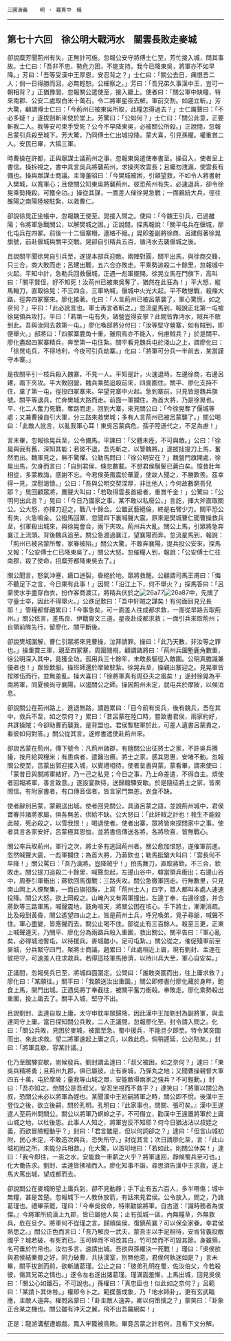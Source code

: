 

`三國演義`　　`明 ‧ 羅貫中　輯`

* * *

## 第七十六回　徐公明大戰沔水　關雲長敗走麥城

卻說糜芳聞荊州有失，正無計可施。忽報公安守將傅士仁至，芳忙接入城，問其事故。士仁曰：「吾非不忠，勢危力困，不能支持。我今已降東吳，將軍亦不如早降。」芳曰：「吾等受漢中王厚恩，安忍背之？」士仁曰：「關公去日，痛恨吾二人；倘一日得勝而回，必無輕恕。公細察之。」芳曰：「吾兄弟久事漢中王，豈可一朝相背？」正猶豫間，忽報關公遣使至，接入廳上。使者曰：「關公軍中缺糧，特來南郡、公安二處取白米十萬石，令二將軍星夜去解，軍前交割。如遲立斬。」芳大驚，顧謂傅士仁曰：「今荊州已被東吳所取，此糧怎得過去？」士仁厲聲曰：「不必多疑！」遂拔劍斬來使於堂上。芳驚曰：「公如何？」士仁曰：「關公此意，正要斬我二人。我等安可束手受死？公今不早降東吳，必被關公所殺。」正說間，忽報呂蒙引兵殺至城下。芳大驚，乃同傅士仁出城投降。蒙大喜，引見孫權。權重賞二人。安民已畢，大犒三軍。

時曹操在許都，正與眾謀士議荊州之事，忽報東吳遣使奉書至。操召入，使者呈上書信。操拆視之，書中具言吳兵將襲荊州，求操夾攻雲長；且囑勿洩漏，使雲長有備也。操與眾謀士商議。主簿董昭曰：「今樊城被困，引頸望救，不如令人將書射入樊城，以寬軍心；且使關公知東吳將襲荊州。彼恐荊州有失，必速退兵，卻令徐晃乘勢掩殺，可獲全功。」操從其謀，一面差人催徐晃急戰；一面親統大兵，徑往雒陽之南陽陸坡駐紮，以救曹仁。

卻說徐晃正坐帳中，忽報魏王使至。晃接入問之。使曰：「今魏王引兵，已過雒陽；令將軍急戰關公，以解樊城之困。」正說間，探馬報說：「關平屯兵在偃城，廖化屯兵在四冢。前後一十二個寨柵，連絡不絕。」晃即差副將徐商、呂建假著徐晃旗號，前赴偃城與關平交戰。晃卻自引精兵五百，循沔水去襲偃城之後。

且說關平聞徐晃自引兵至，遂提本部兵迎敵。兩陣對圓，關平出馬，與徐商交鋒，只三合，商大敗而走；呂建出戰，五六合亦敗走。平乘勢追殺二十餘里，忽報城中火起。平知中計，急勒兵回救偃城，正遇一彪軍擺開。徐晃立馬在門旗下，高叫曰：「關平賢侄，好不知死！汝荊州已被東吳奪了，猶然在此狂為！」平大怒，縱馬輪刀，直取徐晃；不三四合，三軍吶喊，偃城中火光大起。平不敢戀戰，殺條大路，徑奔四冢寨來。廖化接著。化曰：「人言荊州已被呂蒙襲了，軍心驚慌，如之奈何？」平曰：「此必訛言也。軍士再言者斬之。」忽流星馬到，報說正北第一屯被徐晃領兵攻打。平曰：「若第一屯有失，諸營豈得安寧？此間皆靠沔水，賊兵不敢到此。吾與汝同去救第一屯。」廖化喚部將分付曰：「汝等堅守營寨，如有賊到，即便舉火。」部將曰：「四冢寨鹿角十重，雖飛鳥亦不能入，何慮賊兵？」於是關平、廖化盡起四冢寨精兵，奔至第一屯住紮。關平看見魏兵屯於淺山之上，謂廖化曰：「徐晃屯兵，不得地利，今夜可引兵劫寨。」化曰：「將軍可分兵一半前去，某當謹守本寨。」

是夜關平引一枝兵殺入魏寨，不見一人。平知是計，火速退時，左邊徐商，右邊呂建，兩下夾攻。平大敗回營，魏兵乘勢追殺前來，四面圍住。關平、廖化支持不住，棄了第一屯，徑投四冢寨來。早望見寨中火起。急到寨前，只見皆是魏兵旗號。關平等退兵，忙奔樊城大路而走。前面一軍攔住，為首大將，乃是徐晃也。平、化二人奮力死戰，奪路而走，回到大寨，來見關公曰：「今徐晃奪了偃城等處；又兼曹操自引大軍，分三路來救樊城；多有人言荊州已被呂蒙襲了。」關公喝曰：「此敵人訛言，以亂我軍心耳！東吳呂蒙病危，孺子陸遜代之，不足為慮！」

言未畢，忽報徐晃兵至，公令備馬。平諫曰：「父體未痊，不可與敵。」公曰：「徐晃與我有舊，深知其能；若彼不退，吾先斬之，以警魏將。」遂披挂提刀上馬，奮然而出。魏軍見之，無不驚懼。公勒馬問曰：「徐公明安在？」魏營門旗開處，徐晃出馬，欠身而言曰：「自別君侯，倏忽數載。不想君侯鬚髮已蒼白矣。憶昔壯年相從，多蒙教誨，感謝不忘。今君侯英風震於華夏，使故人聞之，不勝歎羨。茲幸得一見，深慰渴懷。」公曰：「吾與公明交契深厚，非比他人；今何故數窮吾兒耶？」晃回顧眾將，厲聲大叫曰：「若取得雲長首級者，重賞千金！」公驚曰：「公明何出此言？」晃曰：「今日乃國家之事，某不敢以私廢公。」言訖，揮大斧直取關公。公大怒，亦揮刀迎之，戰八十餘合。公雖武藝絕倫，終是右臂少力。關平恐公有失，火急鳴金。公撥馬回寨，忽聞四下裏喊聲大震。原來是樊城曹仁聞曹操救兵至，引軍殺出城來，與徐晃會合，兩下夾攻。荊州兵大亂。關公上馬，引眾將急奔襄江上流頭。背後魏兵追至。關公急渡過襄江，望襄陽而奔。忽流星馬到，報說：「荊州已被呂蒙所奪，家眷被陷。」關公大驚，不敢奔襄陽，提兵投公安來。探馬又報：「公安傅士仁已降東吳了。」關公大怒。忽催糧人到，報說：「公安傅士仁往南郡，殺了使命，招糜芳都降東吳去了。」

關公聞言，怒氣沖塞，瘡口迸裂，昏絕於地。眾將救醒。公顧謂司馬王甫曰：「悔不聽足下之言，今日果有此事！」因問：「沿江上下，何不舉火？」探馬答曰：「呂蒙使水手盡穿白衣，扮作客商渡江，將精兵伏於之![26a77](../../imgs/26a77.gif)![26a87](../../imgs/26a87.gif)中，先擒了守臺士卒，因此不得舉火。」公跌足歎曰：「吾中奸賊之謀矣！有何面目見兄長耶！」管糧都督趙累曰：「今事急矣，可一面差人往成都求救，一面從旱路去取荊州。」關公依言，差馬良、伊籍齎文三道，星夜赴成都求救；一面引兵來取荊州；自領前隊先行，留廖化、關平斷後。

卻說樊城圍解，曹仁引眾將來見曹操，泣拜請罪。操曰：「此乃天數，非汝等之罪也。」操重賞三軍，親至四冢寨，周圍閱視，顧謂諸將曰：「荊州兵圍塹鹿角數重，徐公明深入其中，竟獲全功。孤用兵三十餘年，未敢長驅徑入敵圍。公明真膽識兼優者也！」眾皆歎服。操班師還於摩陂駐紮。徐晃兵至，操親出寨迎之。見晃軍皆按隊伍而行，並無差亂。操大喜曰：「徐將軍真有周亞夫之風矣！」遂封徐晃為平南將軍，同夏侯尚守襄陽，以遏關公之師。操因荊州未定，就屯兵於摩陂，以候消息。

卻說關公在荊州路上，進退無路，謂趙累曰：「目今前有吳兵，後有魏兵，吾在其中，救兵不至，如之奈何？」累曰：「昔呂蒙在陸口時，嘗致書君侯，兩家約好，共誅操賊；今卻助曹而襲我，是背盟也。君侯暫駐軍於此，可差人遺書呂蒙責之，看彼如何對答。」關公從其言，遂修書遣使赴荊州來。

卻說呂蒙在荊州，傳下號令：凡荊州諸郡，有隨關公出征將士之家，不許吳兵攪擾，按月給與糧米；有患病者，遣醫治療。將士之家，感其恩惠，安堵不動。忽報關公使至，呂蒙出郭迎接入城，以賓禮相待。使者呈書與蒙。蒙看畢，謂來使曰：「蒙昔日與關將軍結好，乃一己之私見；今日之事，乃上命差遣，不得自主。煩使者回報將軍，善言致意。」遂設宴款待，送歸館驛安歇。於是隨征將士之家，皆來問信。有附家書者，有口傳音信者，皆言家門無恙，衣食不缺。

使者辭別呂蒙，蒙親送出城。使者回見關公，具道呂蒙之語，並說荊州城中，君侯寶眷并諸將家屬，俱各無恙，供給不缺。公大怒曰：「此奸賊之計也！我生不能殺此賊，死必殺之，以雪我恨！」喝退使者。使者出寨，眾將皆來探問家中之事。使者具言各家安好，呂蒙極其恩恤，並將書信傳送各將。各將欣喜，皆無戰心。

關公率兵取荊州，軍行之次，將士多有逃回荊州者。關公愈加恨怒，遂催軍前進。忽然喊聲大震，一彪軍攔住；為首大將，乃蔣欽也；勒馬挺鎗大叫曰：「雲長何不早降！」關公罵曰：「吾乃漢將，豈降賊乎！」拍馬舞刀，直取蔣欽。不三合，欽敗走。關公提刀追殺二十餘里，喊聲忽起，左邊山谷中，韓當領兵衝出；右邊山谷中，周泰引軍衝出；蔣欽回馬復戰：三路夾攻。關公急徹軍回走。行無數里，只見南山岡上人煙聚集，一面白旗招颭，上寫「荊州土人」四字，眾人都叫本處人速速投降。關公大怒，欲上岡殺之。山崦內又有兩軍撞出，左邊丁奉，右邊徐盛，并合蔣欽等三路軍馬，喊聲震地，鼓角喧天，將關公困在垓心。手下將士，漸漸消疏。比及殺到黃昏，關公遙望四山之上，皆是荊州土兵，呼兄喚弟，覓子尋爺，喊聲不住。軍心盡變，皆應聲而去。關公止喝不住。部從止有三百餘人。殺至三更，正東上喊聲連天，乃關平、廖化分為兩路兵殺入重圍，救出關公。關平告曰：「軍心亂矣，必得城池暫屯，以待援兵。麥城雖小，足可屯紮。」關公從之，催促殘軍前至麥城，分兵緊守四門，聚將士商議。趙累曰：「此處相近上庸，現有劉封、孟達在彼把守，可速差人往求救兵。若得這枝軍馬接濟，以待川兵大至，軍心自安矣。」

正議間，忽報吳兵已至，將城四面圍定。公問曰：「誰敢突圍而出，往上庸求救？」廖化曰：「某願往。」關平曰：「我願送汝出重圍。」關公即修書付廖化藏於身畔，飽食上馬，開門出城。正遇吳將丁奉截往，被關平奮力衝殺。奉敗走。廖化乘勢殺出重圍，投上庸去了。關平入城，堅守不出。

且說劉封、孟達自取上庸，太守申耽率眾歸降，因此漢中王加劉封為副將軍，與孟達同守上庸。當日探知關公兵敗，二人正議間，忽報廖化至。封令請入問之。化曰：「關公兵敗，見困於麥城，被圍至急。蜀中援兵，不能旦夕即至。特令某突圍而出，來此求救。望二將軍速起上庸之兵，以救此危。倘稍遲延，公必陷矣。」封曰：「將軍且歇，容某計議。」

化乃至館驛安歇，耑候發兵。劉封謂孟達曰：「叔父被困，如之奈何？」達曰：「東吳兵精將勇；且荊州九郡，俱已屬彼，止有麥城，乃彈丸之地；又聞曹操親督大軍四五十萬，屯於摩陂；量我等山城之眾，安能敵得兩家之強兵？不可輕動。」封曰：「吾亦知之。奈關公是吾叔父，安忍坐視而不救乎？」達笑曰：「將軍以關公為叔，恐關公未必以將軍為姪也。某聞漢中王初嗣將軍之時，關公即不悅。後漢中王登位之後，欲立後嗣，問於孔明。孔明曰：『此家事也，問關、張可矣。』漢中王遂遣人至荊州問關公。關公以將軍乃螟蛉之子，不可僭立，勸漢中王遠置將軍於上庸山城之地，以杜後患。此事人人知之，將軍豈反不知耶？何今日猶沾沾以叔姪之義，而欲冒險輕動乎？」封曰：「君言雖是，但以何詞卻之？」達曰：「但言山城初附，民心未定，不敢造次興兵，恐失所守。」封從其言；次日請廖化至，言：「此山城初附之所，未能分兵相救。」化大驚，以首叩地曰：「若如此，則關公休矣！」達曰：「我今即往，一盃之水，安能救一車薪之火乎？將軍速回，靜候蜀兵至可也。」化大慟告求。劉封、孟達皆拂袖而入。廖化知事不諧，尋思須告漢中王求救，遂上馬大罵出城，望成都而去。

卻說關公在麥城盼望上庸兵到，卻不見動靜；手下止有五六百人，多半帶傷；城中無糧，甚是苦楚。忽報城下一人教休放箭，有話來見君侯。公令放入，問之，乃諸葛瑾也。禮畢茶罷，瑾曰：「今奉吳侯命，特來勸諭將軍。自古道：『識時務者為俊傑。』今將軍所統漢上九郡，皆已屬他人矣；止有孤城一區，內無糧草，外無救兵，危在旦夕。將軍何不從瑾之言，歸順吳侯，復鎮荊襄？可以保全家眷。幸君侯熟思之。」關公正色而言曰：「吾乃解良一武夫，蒙吾主以手足相待，安肯背義投敵國乎？城若破，有死而已。玉可碎而不可改其白，竹可焚而不可毀其節。身雖殞，名可垂於竹帛也。汝勿多言，速請出城。吾欲與孫權決一死戰！」瑾曰：「吳侯欲與君侯結秦晉之好，同力破曹，共扶漢室，別無他意。君侯何執迷如是？」言未畢，關平拔劍而前，欲斬諸葛瑾。公止之曰：「彼弟孔明在蜀，佐汝伯父，今若殺彼，傷其兄弟之情也。」遂令左右逐出諸葛瑾。瑾滿面羞慚，上馬出城，回見吳侯曰：「關公心如鐵石，不可說也。」孫權曰：「真忠臣也！似此如之奈何？」呂範曰：「某請卜其休咎。」權即令卜之。範揲蓍成象，乃「地水師卦」，更有玄武臨應，主敵人遠奔。權問呂蒙曰：「卦主敵人遠奔，卿以何策擒之？」蒙笑曰：「卦象正合某之機也。關公雖有沖天之翼，飛不出吾羅網矣！」

正是：龍游溝壑遭蝦戲，鳳入牢籠被鳥欺。畢竟呂蒙之計若何，且看下文分解。

* * *

